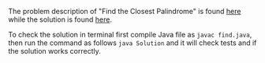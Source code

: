 The problem description of "Find the Closest Palindrome" is found [here](https://leetcode.com/problems/find-the-closest-palindrome/) while the solution is found [here](ttps://github.com/aurimas13/Solutions-To-Problems/blob/main/LeetCode/Java%20Solutions/Find%20the%20Closest%20Palindrome/find.java).

To check the solution in terminal first compile Java file as `javac find.java`, then run the command as follows `java Solution` and it will check tests and if the solution works correctly.


